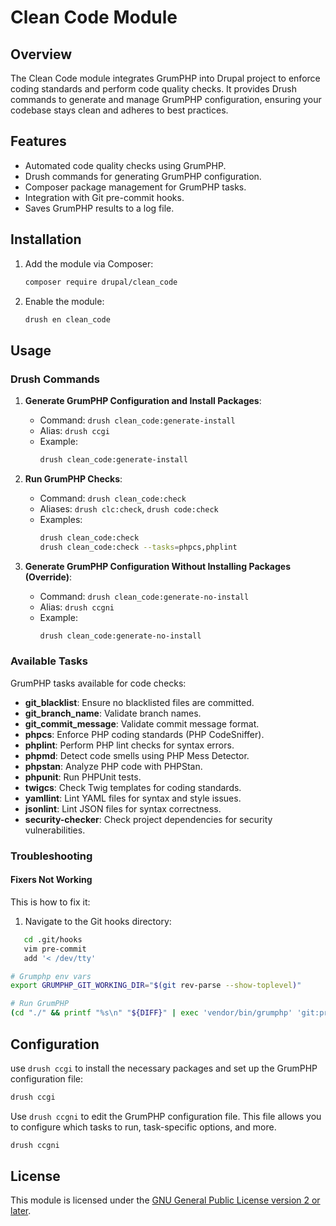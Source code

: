 
# Clean Code Module

## Overview

The Clean Code module integrates GrumPHP into Drupal project to enforce coding standards and perform code quality checks. It provides Drush commands to generate and manage GrumPHP configuration, ensuring your codebase stays clean and adheres to best practices.

## Features

- Automated code quality checks using GrumPHP.
- Drush commands for generating GrumPHP configuration.
- Composer package management for GrumPHP tasks.
- Integration with Git pre-commit hooks.
- Saves GrumPHP results to a log file.

## Installation

1. Add the module via Composer:
   ```bash
   composer require drupal/clean_code
   ```

2. Enable the module:
   ```bash
   drush en clean_code
   ```

## Usage

### Drush Commands

1. **Generate GrumPHP Configuration and Install Packages**:
   - Command: `drush clean_code:generate-install`
   - Alias: `drush ccgi`
   - Example:
     ```bash
     drush clean_code:generate-install
     ```

2. **Run GrumPHP Checks**:
   - Command: `drush clean_code:check`
   - Aliases: `drush clc:check`, `drush code:check`
   - Examples:
     ```bash
     drush clean_code:check
     drush clean_code:check --tasks=phpcs,phplint
     ```

3. **Generate GrumPHP Configuration Without Installing Packages (Override)**:
   - Command: `drush clean_code:generate-no-install`
   - Alias: `drush ccgni`
   - Example:
     ```bash
     drush clean_code:generate-no-install
     ```

### Available Tasks

GrumPHP tasks available for code checks:

- **git_blacklist**: Ensure no blacklisted files are committed.
- **git_branch_name**: Validate branch names.
- **git_commit_message**: Validate commit message format.
- **phpcs**: Enforce PHP coding standards (PHP CodeSniffer).
- **phplint**: Perform PHP lint checks for syntax errors.
- **phpmd**: Detect code smells using PHP Mess Detector.
- **phpstan**: Analyze PHP code with PHPStan.
- **phpunit**: Run PHPUnit tests.
- **twigcs**: Check Twig templates for coding standards.
- **yamllint**: Lint YAML files for syntax and style issues.
- **jsonlint**: Lint JSON files for syntax correctness.
- **security-checker**: Check project dependencies for security vulnerabilities.


### Troubleshooting

#### Fixers Not Working

This is how to fix it:

1. Navigate to the Git hooks directory:

```bash
   cd .git/hooks
   vim pre-commit
   add '< /dev/tty'
```

```bash
# Grumphp env vars
export GRUMPHP_GIT_WORKING_DIR="$(git rev-parse --show-toplevel)"

# Run GrumPHP
(cd "./" && printf "%s\n" "${DIFF}" | exec 'vendor/bin/grumphp' 'git:pre-commit' '--skip-success-output' < /dev/tty)
```


## Configuration

use `drush ccgi` to install the necessary packages and set up the GrumPHP configuration file:
```bash
drush ccgi
```
Use `drush ccgni` to edit the GrumPHP configuration file. This file allows you to configure which tasks to run, task-specific options, and more.
```bash
drush ccgni
```

## License

This module is licensed under the [GNU General Public License version 2 or later](https://www.gnu.org/licenses/old-licenses/gpl-2.0.html).
